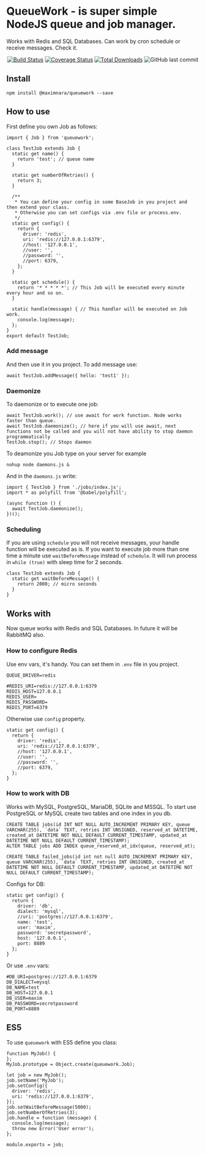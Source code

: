 # QueueWork - is super simple NodeJS queue and job manager.
Works with Redis and SQL Databases. Can work by cron schedule or receive messages. Check it.

<p align="center">
<a href="https://travis-ci.org/maximnara/queuework"><img src="https://travis-ci.org/maximnara/queuework.svg?branch=master" alt="Build Status"></a>
<a href='https://coveralls.io/github/maximnara/queuework'><img src='https://coveralls.io/repos/github/maximnara/queuework/badge.svg' alt='Coverage Status' /></a>
<a href="https://www.npmjs.com/package/@maximnara/queuework"><img src="https://img.shields.io/npm/dm/@maximnara/queuework" alt="Total Downloads"></a>
<img alt="GitHub last commit" src="https://img.shields.io/github/last-commit/maximnara/queuework">
</p>

## Install
```
npm install @maximnara/queuework --save
```

## How to use
First define you own Job as follows:
```
import { Job } from 'queuework';

class TestJob extends Job {
  static get name() {
    return 'test'; // queue name
  }
  
  static get numberOfRetries() {
    return 3;
  }
  
  /**
   * You can define your config in some BaseJob in you project and then extend your class.
   * Otherwise you can set configs via .env file or process.env.
   */
  static get config() {
    return {
      driver: 'redis',
      uri: 'redis://127.0.0.1:6379',
      //host: '127.0.0.1',
      //user: '',
      //password: '',
      //port: 6379,
    };
  }
  
  static get schedule() {
    return '* * * * *'; // This Job will be executed every minute every hour and so on.
  }
  
  static handle(message) { // This handler will be executed on Job work.
    console.log(message);
  };
}
export default TestJob;
```

### Add message
And then use it in you project. To add message use:
```
await TestJob.addMessage({ hello: 'test1' });
```

### Daemonize
To daemonize or to execute one job:
```
await TestJob.work(); // use await for work function. Node works faster than queue.
await TestJob.daemonize(); // here if you will use await, next functions not be called and you will not have ability to stop daemon programmatically
TestJob.stop(); // Stops daemon
```

To deamonize you Job type on your server for example
```
nohup node daemons.js &
```

And in the `daemons.js` write:
```
import { TestJob } from './jobs/index.js';
import * as polyfill from '@babel/polyfill';

(async function () {
  await TestJob.daemonize();
})();
```

### Scheduling
If you are using `schedule` you will not receive messages, your handle function will be executed as is.
If you want to execute job more than one time a minute use `waitBeforeMessage` instead of `schedule`.
It will run process in `while (true)` with sleep time for 2 seconds.
```
class TestJob extends Job {
  static get waitBeforeMessage() {
    return 2000; // micro seconds
  }
}
```

## Works with
Now queue works with Redis and SQL Databases. In future it will be RabbitMQ also.

### How to configure Redis
Use env vars, it's handy. You can set them in `.env` file in you project.
```
QUEUE_DRIVER=redis

#REDIS_URI=redis://127.0.0.1:6379
REDIS_HOST=127.0.0.1
REDIS_USER=
REDIS_PASSWORD=
REDIS_PORT=6379
```
Otherwise use `config` property.
```
static get config() {
  return {
    driver: 'redis',
    uri: 'redis://127.0.0.1:6379',
    //host: '127.0.0.1',
    //user: '',
    //password: '',
    //port: 6379,
  };
}
```

### How to work with DB
Works with MySQL, PostgreSQL, MariaDB, SQLite and MSSQL.
To start use PostgreSQL or MySQL create two tables and one index in you db.
```
CREATE TABLE jobs(id INT NOT NULL AUTO_INCREMENT PRIMARY KEY, queue VARCHAR(255), `data` TEXT, retries INT UNSIGNED, reserved_at DATETIME, created_at DATETIME NOT NULL DEFAULT CURRENT_TIMESTAMP, updated_at DATETIME NOT NULL DEFAULT CURRENT_TIMESTAMP);
ALTER TABLE jobs ADD INDEX queue_reserved_at_idx(queue, reserved_at);

CREATE TABLE failed_jobs(id int not null AUTO_INCREMENT PRIMARY KEY, queue VARCHAR(255), `data` TEXT, retries INT UNSIGNED, created_at DATETIME NOT NULL DEFAULT CURRENT_TIMESTAMP, updated_at DATETIME NOT NULL DEFAULT CURRENT_TIMESTAMP);
```

Configs for DB:
```
static get config() {
  return {
    driver: 'db',
    dialect: 'mysql',
    //uri: 'postgres://127.0.0.1:6379',
    name: 'test',
    user: 'maxim',
    password: 'secretpassword',
    host: '127.0.0.1',
    port: 8889
  };
}
```
Or use `.env` vars:
```
#DB_URI=postgres://127.0.0.1:6379
DB_DIALECT=mysql
DB_NAME=test
DB_HOST=127.0.0.1
DB_USER=maxim
DB_PASSWORD=secretpassword
DB_PORT=8889
```

## ES5
To use `queuework` with ES5 define you class:

```
function MyJob() {
};
MyJob.prototype = Object.create(queuework.Job);

let job = new MyJob();
job.setName('MyJob');
job.setConfig({
  driver: 'redis',
  uri: 'redis://127.0.0.1:6379',
});
job.setWaitBeforeMessage(5000);
job.setNumberOfRetries(3);
job.handle = function (message) {
  console.log(message);
  throw new Error('User error');
};

module.exports = job;
```